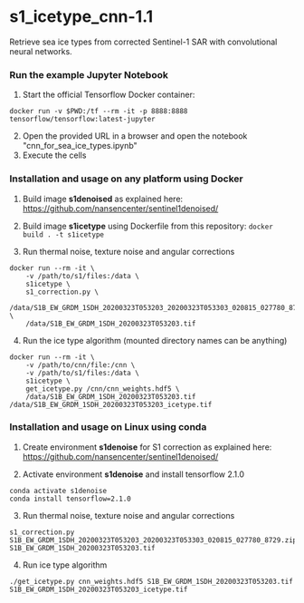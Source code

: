 # s1_icetype_cnn-1.1
Retrieve sea ice types from corrected Sentinel-1 SAR with convolutional neural networks.

### Run the example Jupyter Notebook

1. Start the official Tensorflow Docker container:
```
docker run -v $PWD:/tf --rm -it -p 8888:8888  tensorflow/tensorflow:latest-jupyter
```
2. Open the provided URL in a browser and open the notebook "cnn_for_sea_ice_types.ipynb"
3. Execute the cells

### Installation and usage on any platform using Docker

1. Build image **s1denoised** as explained here: https://github.com/nansencenter/sentinel1denoised/

2. Build image **s1icetype** using Dockerfile from this repository: `docker build . -t s1icetype`

3. Run thermal noise, texture noise and angular corrections

```
docker run --rm -it \
    -v /path/to/s1/files:/data \
    s1icetype \
    s1_correction.py \
    /data/S1B_EW_GRDM_1SDH_20200323T053203_20200323T053303_020815_027780_8729.zip \
    /data/S1B_EW_GRDM_1SDH_20200323T053203.tif
```

4. Run the ice type algorithm (mounted directory names can be anything)

```
docker run --rm -it \
    -v /path/to/cnn/file:/cnn \
    -v /path/to/s1/files:/data \
    s1icetype \
    get_icetype.py /cnn/cnn_weights.hdf5 \
    /data/S1B_EW_GRDM_1SDH_20200323T053203.tif /data/S1B_EW_GRDM_1SDH_20200323T053203_icetype.tif
```

### Installation and usage on Linux using conda

1. Create environment **s1denoise** for S1 correction as explained here: https://github.com/nansencenter/sentinel1denoised/

2. Activate environment **s1denoise**  and install tensorflow 2.1.0

```
conda activate s1denoise
conda install tensorflow=2.1.0
```
3. Run thermal noise, texture noise and angular corrections

```
s1_correction.py S1B_EW_GRDM_1SDH_20200323T053203_20200323T053303_020815_027780_8729.zip S1B_EW_GRDM_1SDH_20200323T053203.tif
```

4. Run ice type algorithm

```
./get_icetype.py cnn_weights.hdf5 S1B_EW_GRDM_1SDH_20200323T053203.tif S1B_EW_GRDM_1SDH_20200323T053203_icetype.tif
```

